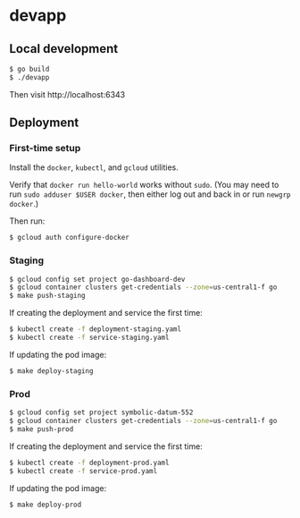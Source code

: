 # devapp

## Local development

```sh
$ go build
$ ./devapp
```

Then visit http://localhost:6343

## Deployment

### First-time setup

Install the `docker`, `kubectl`, and `gcloud` utilities.

Verify that `docker run hello-world` works without `sudo`. (You may need to run
`sudo adduser $USER docker`, then either log out and back in or run `newgrp
docker`.)

Then run:

```sh
$ gcloud auth configure-docker
```

### Staging

```sh
$ gcloud config set project go-dashboard-dev
$ gcloud container clusters get-credentials --zone=us-central1-f go
$ make push-staging
```

If creating the deployment and service the first time:

```sh
$ kubectl create -f deployment-staging.yaml
$ kubectl create -f service-staging.yaml
```

If updating the pod image:

```sh
$ make deploy-staging
```

### Prod

```sh
$ gcloud config set project symbolic-datum-552
$ gcloud container clusters get-credentials --zone=us-central1-f go
$ make push-prod
```

If creating the deployment and service the first time:

```sh
$ kubectl create -f deployment-prod.yaml
$ kubectl create -f service-prod.yaml
```

If updating the pod image:

```sh
$ make deploy-prod
```
